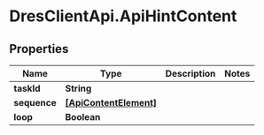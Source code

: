 # DresClientApi.ApiHintContent

## Properties

Name | Type | Description | Notes
------------ | ------------- | ------------- | -------------
**taskId** | **String** |  | 
**sequence** | [**[ApiContentElement]**](ApiContentElement.md) |  | 
**loop** | **Boolean** |  | 


